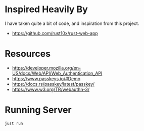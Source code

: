 # Inspired Heavily By
I have taken quite a bit of code, and inspiration from this project.
- https://github.com/rust10x/rust-web-app

# Resources
 - https://developer.mozilla.org/en-US/docs/Web/API/Web_Authentication_API
 - https://www.passkeys.io/#Demo
 - https://docs.rs/passkey/latest/passkey/
 - https://www.w3.org/TR/webauthn-3/


# Running Server

```
just run
```